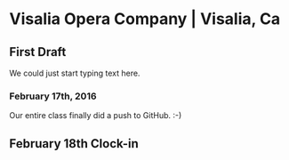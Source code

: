 # Visalia Opera Company | Visalia, Ca
## First Draft
<p>We could just start typing text here.</p>

### February 17th, 2016
<p>Our entire class finally did a push to GitHub. :-)</p>

## February 18th Clock-in